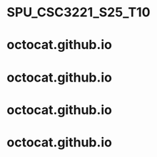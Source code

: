 # SPU_CSC3221_S25_T10
# octocat.github.io
# octocat.github.io
# octocat.github.io
# octocat.github.io
